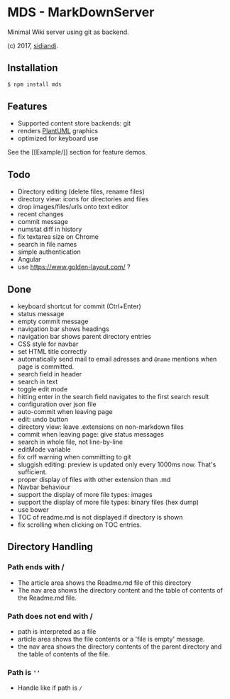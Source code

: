 # MDS - MarkDownServer

Minimal Wiki server using git as backend.

(c) 2017, [sidiandi](https://github.com/sidiandi).

## Installation
```bash
$ npm install mds
```

## Features
- Supported content store backends: git
- renders [PlantUML](http://plantuml.com) graphics
- optimized for keyboard use

See the [[Example/]] section for feature demos.

## Todo

* Directory editing (delete files, rename files)
* directory view: icons for directories and files
* drop images/files/urls onto text editor
* recent changes
* commit message
* numstat diff in history
* fix textarea size on Chrome
* search in file names
* simple authentication
* Angular
* use https://www.golden-layout.com/ ?

## Done

* keyboard shortcut for commit (Ctrl+Enter)
* status message
* empty commit message 
* navigation bar shows headings
* navigation bar shows parent directory entries
* CSS style for navbar
* set HTML title correctly
* automatically send mail to email adresses and `@name` mentions when page is committed.
* search field in header
* search in text
* toggle edit mode
* hitting enter in the search field navigates to the first search result
* configuration over json file
* auto-commit when leaving page
* edit: undo button
* directory view: leave .extensions on non-markdown files
* commit when leaving page: give status messages
* search in whole file, not line-by-line
* editMode variable
* fix crlf warning when committing to git
* sluggish editing: preview is updated only every 1000ms now. That's sufficient.
* proper display of files with other extension than .md
* Navbar behaviour
* support the display of more file types: images
* support the display of more file types: binary files (hex dump)
* use bower
* TOC of readme.md is not displayed if directory is shown
* fix scrolling when clicking on TOC entries.

## Directory Handling

### Path ends with /
* The article area shows the Readme.md file of this directory
* The nav area shows the directory content and the table of contents of the Readme.md file.

### Path does not end with /
* path is interpreted as a file
* article area shows the file contents or a 'file is empty' message.
* the nav area shows the directory contents of the parent directory and the table of contents of the file.

### Path is `''`
* Handle like if path is `/`
